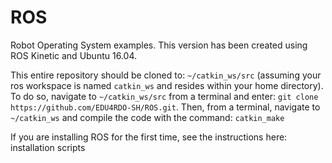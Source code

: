 # ROS
Robot Operating System examples.  This version has been created using ROS Kinetic and Ubuntu 16.04.

This entire repository should be cloned to: ```~/catkin_ws/src``` (assuming your ros workspace is named ```catkin_ws``` and resides within your home directory). To do so, navigate to ```~/catkin_ws/src``` from a terminal and enter: ```git clone https://github.com/EDU4RDO-SH/ROS.git```. Then, from a terminal, navigate to ```~/catkin_ws``` and compile the code with the command: ```catkin_make```

If you are installing ROS for the first time, see the instructions here: installation scripts
